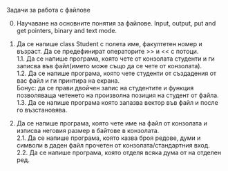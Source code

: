 Задачи за работа с файлове

0. Научаване на основните понятия за файлове. Input, output, put and get pointers, binary and text mode.  

1. Да се напише class Student с полета име, факултетен номер и възраст. Да се предефинират операторите >> и << с потоци.  
1.1. Да се напише програма, която чете от конзолата студенти и ги записва във файл(името може също да се чете от конзолата).  
1.2. Да се напише програма, която чете студенти от създадения от вас файл и ги принтира на екрана.  
Бонус: да се прави двойчен запис на студентите и функция позволяваща четенето на произволна позиция на студент от файла.  
1.3. Да се напише програма която запазва вектор във файл и после го възстановява. 


2. Да се напише програма, която чете име на файл от конзолата и изписва неговия размер в байтове в конзолата.  
2.1. Да се напише програма, която казва броя редове, думи и символи в даден файл прочетен от конзолата/стандартния вход.    
2.2. Да се напише програма, която отделя всяка дума от на отделен ред.  

